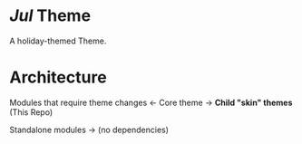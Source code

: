 # *Jul* Theme
A holiday-themed Theme.

# Architecture
Modules that require theme changes <- Core theme -> **Child "skin" themes** (This Repo)

Standalone modules -> (no dependencies)
